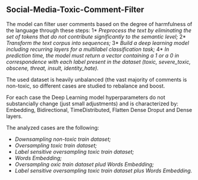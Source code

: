 ## Social-Media-Toxic-Comment-Filter

The model can filter user comments based on the degree of harmfulness of the language through these steps:
1* _Preprocess the text by eliminating the set of tokens that do not contribute significantly to the semantic level;_
2* _Transform the text corpus into sequences;_
3* _Build a deep learning model including recurring layers for a multilabel classification task;_
4* _In prediction time, the model must return a vector containing a 1 or a 0 in correspondence with each label present in the dataset (toxic, severe_toxic, obscene, threat, insult, identity_hate)._

The used dataset is heavily unbalanced (the vast majority of comments is non-toxic, so different cases are studied to rebalance and boost.

For each case the Deep Learning model hyperparameters do not substancially change (just small adjustments) and is characterized by: 
Embedding, Bidirectional, TimeDistributed, Flatten Dense Droput and Dense layers.

The analyzed cases are the following:
* _Downsampling non-toxic train dataset;_
* _Oversampling toxic train dataset;_
* _Label sensitive oversampling toxic train dataset;_
* _Words Embedding;_
* _Oversampling oxic train dataset plud Words Embedding;_
* _Label sensitive oversampling toxic train dataset plus Words Embedding._
